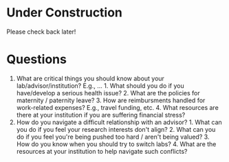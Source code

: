 # Under Construction
Please check back later!

# Questions
  1. What are critical things you should know about your lab/advisor/institution? E.g., ...
    1. What should you do if you have/develop a serious health issue?
    2. What are the policies for maternity / paternity leave?
    3. How are reimbursments handled for work-related expenses? E.g., travel funding, etc.
    4. What resources are there at your institution if you are suffering financial stress?
  2. How do you navigate a difficult relationship with an advisor?
    1. What can you do if you feel your research interests don't align?
    2. What can you do if you feel you're being pushed too hard / aren't being valued?
    3. How do you know when you should try to switch labs?
    4. What are the resources at your institution to help navigate such conflicts?
